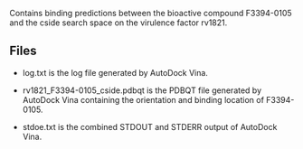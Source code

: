 Contains binding predictions between the bioactive compound F3394-0105 and the cside search space on the virulence factor rv1821.

## Files

- log.txt is the log file generated by AutoDock Vina.

- rv1821_F3394-0105_cside.pdbqt is the PDBQT file generated by AutoDock Vina containing the orientation and binding location of F3394-0105.

- stdoe.txt is the combined STDOUT and STDERR output of AutoDock Vina.

